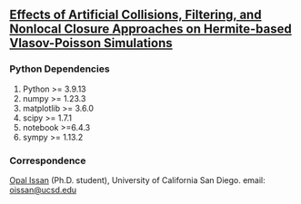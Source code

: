 ## [Effects of Artificial Collisions, Filtering, and Nonlocal Closure Approaches on Hermite-based Vlasov-Poisson Simulations](https://arxiv.org/pdf/2412.07073)


### Python Dependencies
1. Python >= 3.9.13
2. numpy >= 1.23.3
3. matplotlib >= 3.6.0
4. scipy >= 1.7.1
5. notebook >=6.4.3
6. sympy >= 1.13.2

### Correspondence
[Opal Issan](https://opaliss.github.io/opalissan/) (Ph.D. student), University of California San Diego. email: oissan@ucsd.edu
